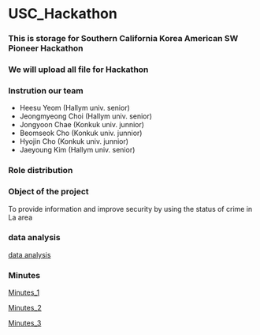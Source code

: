# USC_Hackathon



### This is storage for Southern California Korea American SW Pioneer Hackathon
### We will upload all file for Hackathon

### Instrution our team

- Heesu Yeom (Hallym univ. senior)
- Jeongmyeong Choi (Hallym univ. senior)
- Jongyoon Chae (Konkuk univ. junnior)
- Beomseok Cho (Konkuk univ. junnior)
- Hyojin Cho (Konkuk univ. junnior)
- Jaeyoung Kim (Hallym univ. senior)

### Role distribution

[](https://github.com/yeom-heesu/USC-Data-Analysis-/blob/master/lab/lab1.ipynb)
[](https://github.com/yeom-heesu/USC-Data-Analysis-/blob/master/lab/lab1.ipynb)

### Object of the project

To provide information and improve security by using the status of crime in La area

### data analysis

[data analysis](https://github.com/yeom-heesu/USC_Hackathon/blob/master/files/data_analysis.md)

### Minutes

[Minutes_1](https://github.com/yeom-heesu/USC_Hackathon/blob/master/minutes/First_minutes.md)

[Minutes_2](https://github.com/yeom-heesu/USC_Hackathon/blob/master/minutes/Second_minutes.md)

[Minutes_3](https://github.com/yeom-heesu/USC_Hackathon/blob/master/minutes/Third_minutes.md)

